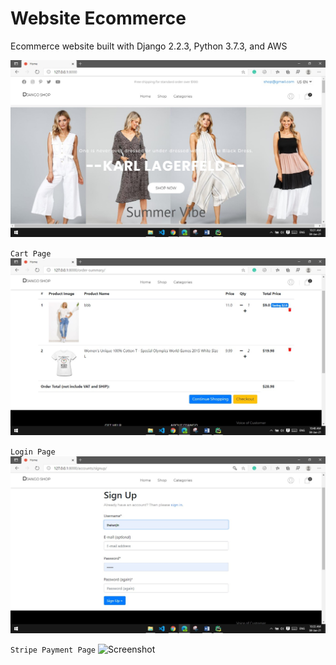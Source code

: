 # Website Ecommerce

Ecommerce website built with Django 2.2.3, 
Python 3.7.3, and AWS

![Screenshot](/readme_img/homepage.jpg)

`Cart Page`
![plot](/readme_img/cart.jpg)

`Login Page`
![image](/readme_img/login.jpg)

`Stripe Payment Page`
![Screenshot]('/readme_img/strikepayment.jpg')


